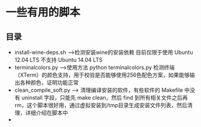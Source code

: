 # 一些有用的脚本
## 目录
* install-wine-deps.sh  -->检测安装wine的安装依赖 目前仅限于使用 Ubuntu 12.04 LTS 不支持 Ubuntu 14.04 LTS
* terminalcolors.py  -->使用方法 python terminalcolors.py 检测终端（XTerm）的颜色支持，用于校验是否能够使用256色配色方案，如果能够输出各种颜色，证明功能正常
* clean_compile_soft.py  --> 清理编译安装的软件，有些软件的 Makefile 中没有 uninstall 字段，只能先 make clean，然后 find 到所有相关文件之后再 rm，这个脚本很好用，通过虚拟安装到/tmp目录生成安装文件列表，然后清理，详细介绍在脚本中
* 


